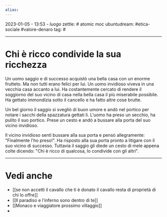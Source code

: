 ```yaml
---
alias: 
---
```

2023-01-05 - 13:53 - *luogo*
zettle: # atomic moc
ubuntudream: #etica-sociale #valore-denaro 
tag: #

---
# Chi è ricco condivide la sua ricchezza
Un uomo saggio e di successo acquistò una bella casa con un enorme frutteto. Ma non tutti erano felici per lui. Un uomo invidioso viveva in una vecchia casa accanto a lui. Ha costantemente cercato di rendere il soggiorno del suo vicino di casa nella bella casa il più miserabile possibile. Ha gettato immondizia sotto il cancello e ha fatto altre cose brutte.

Un bel giorno il saggio si svegliò di buon umore e andò nel portico per notare i sacchi della spazzatura gettati lì. L'uomo ha preso un secchio, ha pulito il suo portico. Prese un cesto e andò a bussare alla porta del suo vicino invidioso.

Il vicino invidioso sentì bussare alla sua porta e pensò allegramente: "Finalmente l'ho preso!". Ha risposto alla sua porta pronto a litigare con il suo vicino di successo. Tuttavia il saggio gli diede un cesto di mele appena colte dicendo: "Chi è ricco di qualcosa, lo condivide con gli altri".



---
# Vedi anche
- [[se non accetti il cavallo che ti è donato il cavallo resta di proprietà di chi lo offre]]
- [[Il paradiso e l’inferno sono dentro di te]]
- [[Monaco e viaggiatore prossimo villaggio]]
- 